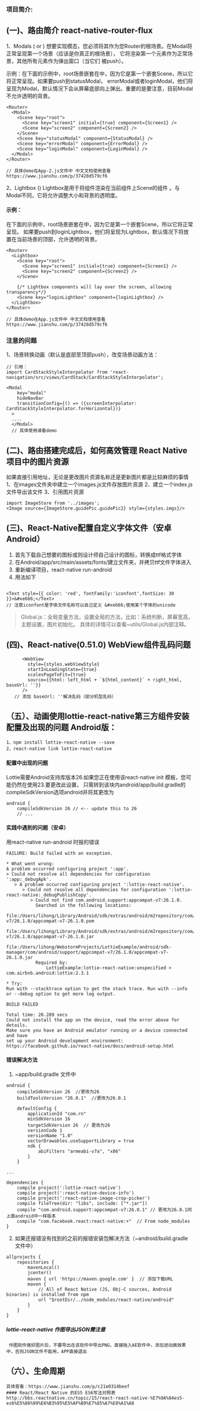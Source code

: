 ### 项目简介:

## (一)、路由简介 react-native-router-flux

1、Modals (<Modal> or <Scene modal>)
想要实现模态，您必须将其<Modal>作为您Router的根场景。在Modal将正常呈现第一个场景（应该是你真正的根场景），
它将渲染第一个元素作为正常场景，其他所有元素作为弹出窗口（当它们 被push）。

示例：在下面的示例中，root场景嵌套在<Modal>中，因为它是第一个嵌套Scene，所以它将正常呈现。如果要push到statusModal，
errorModal或者loginModal，他们将呈现为Modal，默认情况下会从屏幕底部向上弹出。重要的是要注意，目前Modal不允许透明的背景。

```
<Router>
  <Modal>
    <Scene key="root">
      <Scene key="screen1" initial={true} component={Screen1} />
      <Scene key="screen2" component={Screen2} />
    </Scene>
    <Scene key="statusModal" component={StatusModal} />
    <Scene key="errorModal" component={ErrorModal} />
    <Scene key="loginModal" component={LoginModal} />
  </Modal>
</Router>

// 具体demo在App-2.js文件中 中文文档使用查看 https://www.jianshu.com/p/37428d579cf6

```

2、Lightbox (<Lightbox>)
Lightbox是用于将组件渲染在当前组件上Scene的组件 。与Modal不同，它将允许调整大小和背景的透明度。
#### 示例：
在下面的示例中，root场景嵌套在中<Lightbox>，因为它是第一个嵌套Scene，所以它将正常呈现。
如果要push到loginLightbox，他们将呈现为Lightbox，默认情况下将放置在当前场景的顶部，允许透明的背景。

```
<Router>
  <Lightbox>
    <Scene key="root">
      <Scene key="screen1" initial={true} component={Screen1} />
      <Scene key="screen2" component={Screen2} />
    </Scene>

    {/* Lightbox components will lay over the screen, allowing transparency*/}
    <Scene key="loginLightbox" component={loginLightbox} />
  </Lightbox>
</Router>

// 具体demo在App.js文件中 中文文档使用查看 https://www.jianshu.com/p/37428d579cf6

```

### 注意的问题
1、场景转换动画（默认是底部至顶部push），改变场景动画方法：

```
// 引用：
import CardStackStyleInterpolator from 'react-navigation/src/views/CardStack/CardStackStyleInterpolator';

<Modal
    key="modal"
    hideNavBar
    transitionConfig={() => ({screenInterpolator: CardStackStyleInterpolator.forHorizontal})}
  >
  ....
  </Modal>
  // 具体使用请看demo
```

## (二)、路由搭建完成后，如何高效管理 React Native 项目中的图片资源
如果直接引用地址，无论是更改图片资源名称还是更新图片都是比较麻烦的事情
1、在images文件夹中建立一个images.js文件存放图片资源
2、建立一个index.js文件导出该文件
3、引用图片资源

```
import ImageStore from '../images';
<Image source={ImageStore.guidePic.guidePic2} style={styles.imgs}/>

```

## (三)、React-Native配置自定义字体文件（安卓Android）

1. 首先下载自己想要的图标或则设计师自己设计的图标，转换成ttf格式字体
2. 在Android/app/src/main/assets/fonts/建立文件夹，并拷贝ttf文件字体进入
3. 重新编译项目，react-native run-android
4. 用法如下

```

<Text style={{ color: 'red', fontFamily:'iconfont',fontSize: 30 }}>&#xe666;</Text>
// 注意iconfont是字体文件名称可以自己定义 &#xe666;使用某个字体的unicode

```

>Global.js：全局变量方法，设置全局的方法，比如：系统判断，屏幕宽高，主题设置，图片初始化。
具体的详情可以查看~utils/Global.js内部注释。

## (四)、React-native(0.51.0) WebView组件乱码问题
```
      <WebView
        style={styles.webViewStyle}
        startInLoadingState={true}
        scalesPageToFit={true}
        source={{html: left_html + `${html_content}` + right_html, baseUrl: ''}}
      />
   // 添加 baseUrl: ''解决乱码（部分机型乱码）

```

## （五）、动画使用lottie-react-native第三方组件安装配置及出现的问题 Android版：

```
1、npm install lottie-react-native --save
2、react-native link lottie-react-native

```

#### 配置中出现的问题
Lottie需要Android支持库版本26.如果您正在使用该react-native init 模板，您可能仍然在使用23.要更改此设置，
只需转到该块内android/app/build.gradle的compileSdkVersion选项android并将其更改为

```
android {
    compileSdkVersion 26 // <-- update this to 26
    // ...
```

#### 实践中遇到的问题（安卓）
用react-native run-android 时报的错误

```
FAILURE: Build failed with an exception.

* What went wrong:
A problem occurred configuring project ':app'.
> Could not resolve all dependencies for configuration ':app:_debugApk'.
   > A problem occurred configuring project ':lottie-react-native'.
      > Could not resolve all dependencies for configuration ':lottie-react-native:_debugPublishCopy'.
         > Could not find com.android.support:appcompat-v7:26.1.0.
           Searched in the following locations:
               file:/Users/lihong/Library/Android/sdk/extras/android/m2repository/com/android/support/appcompat-v7/26.1.0/appcompat-v7-26.1.0.pom
               file:/Users/lihong/Library/Android/sdk/extras/android/m2repository/com/android/support/appcompat-v7/26.1.0/appcompat-v7-26.1.0.jar
               file:/Users/lihong/WebstormProjects/LottieExample/android/sdk-manager/com/android/support/appcompat-v7/26.1.0/appcompat-v7-26.1.0.jar
           Required by:
               LottieExample:lottie-react-native:unspecified > com.airbnb.android:lottie:2.3.1

* Try:
Run with --stacktrace option to get the stack trace. Run with --info or --debug option to get more log output.

BUILD FAILED

Total time: 20.289 secs
Could not install the app on the device, read the error above for details.
Make sure you have an Android emulator running or a device connected and have
set up your Android development environment:
https://facebook.github.io/react-native/docs/android-setup.html

```
#### 错误解决方法
1. ~app/build.gradle 文件中

```
android {
    compileSdkVersion 26  //更改为26
    buildToolsVersion "26.0.1"  //更改为26.0.1

    defaultConfig {
        applicationId "com.rn"
        minSdkVersion 16
        targetSdkVersion 26  // 更改为26
        versionCode 1
        versionName "1.0"
        vectorDrawables.useSupportLibrary = true
        ndk {
            abiFilters "armeabi-v7a", "x86"
        }
    }

...

dependencies {
    compile project(':lottie-react-native')
    compile project(':react-native-device-info')
    compile project(':react-native-image-crop-picker')
    compile fileTree(dir: "libs", include: ["*.jar"])
    compile "com.android.support:appcompat-v7:26.0.1" // 更改为26.0.1同上面android中一样版本
    compile "com.facebook.react:react-native:+"  // From node_modules
}
```

2. 如果还报错没有找到的之前的报错安装包解决方法（~android/build.gradle 文件中）

```
allprojects {
    repositories {
        mavenLocal()
        jcenter()
        maven { url 'https://maven.google.com' }  // 添加下载URL
        maven {
            // All of React Native (JS, Obj-C sources, Android binaries) is installed from npm
            url "$rootDir/../node_modules/react-native/android"
        }
    }
}

```

##### lottie-react-native 作图导出JSON需注意

```
 作图软件做好图片后，不要导出在该软件中导出PNG，直接拖入AE软件中，添加进动画效果中，否则JSON文件不能用，APP直接退出

```

## （六）、生命周期
    具体查看：https://www.jianshu.com/p/c21e0314beef
    #### React/React Native 的ES5 ES6写法对照表 http://bbs.reactnative.cn/topic/15/react-react-native-%E7%9A%84es5-es6%E5%86%99%E6%B3%95%E5%AF%B9%E7%85%A7%E8%A1%A8